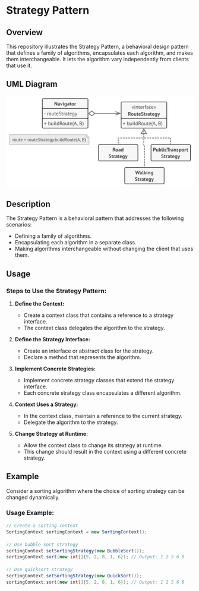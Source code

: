 # Strategy Pattern

## Overview

This repository illustrates the Strategy Pattern, a behavioral design pattern that defines a family of algorithms, encapsulates each algorithm, and makes them interchangeable. It lets the algorithm vary independently from clients that use it.

## UML Diagram

![Strategy Pattern UML Diagram](https://github.com/ImCoderz/design-pattern-java/blob/main/assets/StrategyUML.png)

## Description

The Strategy Pattern is a behavioral pattern that addresses the following scenarios:
- Defining a family of algorithms.
- Encapsulating each algorithm in a separate class.
- Making algorithms interchangeable without changing the client that uses them.

## Usage

### Steps to Use the Strategy Pattern:

1. **Define the Context:**
   - Create a context class that contains a reference to a strategy interface.
   - The context class delegates the algorithm to the strategy.

2. **Define the Strategy Interface:**
   - Create an interface or abstract class for the strategy.
   - Declare a method that represents the algorithm.

3. **Implement Concrete Strategies:**
   - Implement concrete strategy classes that extend the strategy interface.
   - Each concrete strategy class encapsulates a different algorithm.

4. **Context Uses a Strategy:**
   - In the context class, maintain a reference to the current strategy.
   - Delegate the algorithm to the strategy.

5. **Change Strategy at Runtime:**
   - Allow the context class to change its strategy at runtime.
   - This change should result in the context using a different concrete strategy.

## Example

Consider a sorting algorithm where the choice of sorting strategy can be changed dynamically.

### Usage Example:

```java
// Create a sorting context
SortingContext sortingContext = new SortingContext();

// Use bubble sort strategy
sortingContext.setSortingStrategy(new BubbleSort());
sortingContext.sort(new int[]{5, 2, 8, 1, 6}); // Output: 1 2 5 6 8

// Use quicksort strategy
sortingContext.setSortingStrategy(new QuickSort());
sortingContext.sort(new int[]{5, 2, 8, 1, 6}); // Output: 1 2 5 6 8
